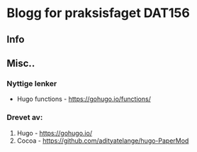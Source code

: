 # Blogg for praksisfaget DAT156

## Info

## Misc..

### Nyttige lenker

- Hugo functions - https://gohugo.io/functions/

### Drevet av:

1. Hugo - https://gohugo.io/
2. Cocoa - https://github.com/adityatelange/hugo-PaperMod
